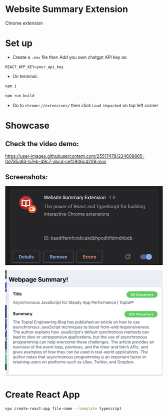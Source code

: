 # Website Summary Extension

Chrome extension

# Set up

- Create a `.env` file then Add you own chatgpt API key as:

```
REACT_APP_KEY=your_api_key
```

- On terminal:

```bash
npm i
```

```bash
npm run build
```

- Go to `chrome://extensions/` then click `Load Unpacked` on top left corner

# Showcase

## Check the video demo:

https://user-images.githubusercontent.com/25517478/224609885-0d785a83-b7eb-49c7-abcd-cef2806c4209.mov

## Screenshots:

![showcase1](./public/showcase1.png)

![showcase2](./public/showcase2.png)

# Create React App

```bash
npx create-react-app file-name --template typescript
```
